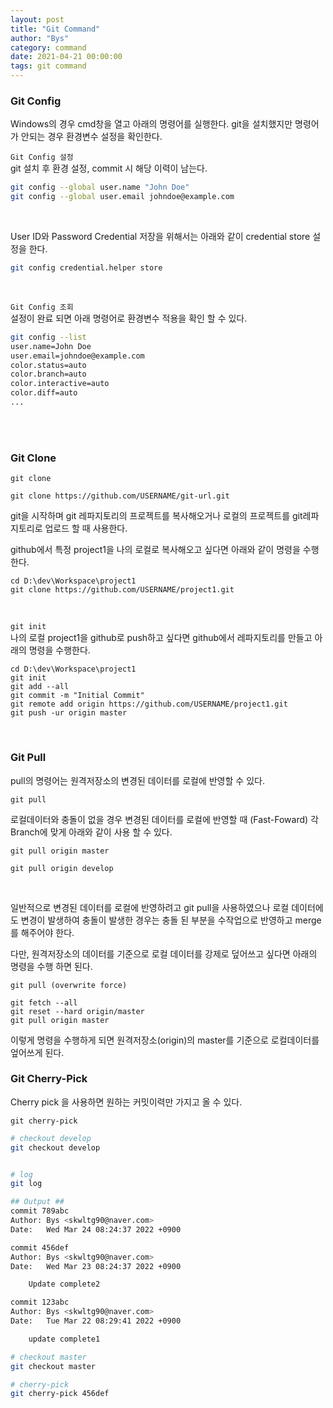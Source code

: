 ```yaml
---
layout: post
title: "Git Command"
author: "Bys"
category: command
date: 2021-04-21 00:00:00
tags: git command
---
```



### Git Config

Windows의 경우 cmd창을 열고 아래의 명령어를 실행한다.
git을 설치했지만 명령어가 안되는 경우 환경변수 설정을 확인한다.   


`Git Config 설정`  
git 설치 후 환경 설정, commit 시 해당 이력이 남는다. 
```bash
git config --global user.name "John Doe"
git config --global user.email johndoe@example.com
```
<br>

User ID와 Password Credential 저장을 위해서는 아래와 같이 credential store 설정을 한다.  
```bash
git config credential.helper store
```
<br>

`Git Config 조회`  
설정이 완료 되면 아래 명령어로 환경변수 적용을 확인 할 수 있다.
```bash
git config --list
user.name=John Doe
user.email=johndoe@example.com
color.status=auto
color.branch=auto
color.interactive=auto
color.diff=auto
...
```
<br><br>


### Git Clone

`git clone`  
```
git clone https://github.com/USERNAME/git-url.git
```
git을 시작하며 git 레파지토리의 프로젝트를 복사해오거나 로컬의 프로젝트를 git레파지토리로 업로드 할 때 사용한다.

github에서 특정 project1을 나의 로컬로 복사해오고 싶다면 아래와 같이 명령을 수행한다.

```git
cd D:\dev\Workspace\project1 
git clone https://github.com/USERNAME/project1.git
```
<br>

`git init`  
나의 로컬 project1을 github로 push하고 싶다면 github에서 레파지토리를 만들고 아래의 명령을 수행한다.

```git
cd D:\dev\Workspace\project1
git init
git add --all
git commit -m "Initial Commit" 
git remote add origin https://github.com/USERNAME/project1.git 
git push -ur origin master 
```
<br>


### Git Pull
pull의 명령어는 원격저장소의 변경된 데이터를 로컬에 반영할 수 있다.

`git pull`

로컬데이터와 충돌이 없을 경우 변경된 데이터를 로컬에 반영할 때 (Fast-Foward)
각 Branch에 맞게 아래와 같이 사용 할 수 있다.

```git
git pull origin master
```
```git
git pull origin develop
```
<br>



일반적으로 변경된 데이터를 로컬에 반영하려고 git pull을 사용하였으나 로컬 데이터에도 변경이 발생하여 충돌이 발생한 경우는 충돌 된 부분을 수작업으로 반영하고 merge를 해주어야 한다.

다만, 원격저장소의 데이터를 기준으로 로컬 데이터를 강제로 덮어쓰고 싶다면 아래의 명령을 수행 하면 된다.

`git pull (overwrite force)`
```git
git fetch --all 
git reset --hard origin/master 
git pull origin master  
```
이렇게 명령을 수행하게 되면 원격저장소(origin)의 master를 기준으로 로컬데이터를 엎어쓰게 된다. 

### Git Cherry-Pick
Cherry pick 을 사용하면 원하는 커밋이력만 가지고 올 수 있다. 

`git cherry-pick`
```bash
# checkout develop
git checkout develop


# log
git log

## Output ##
commit 789abc
Author: Bys <skwltg90@naver.com>
Date:   Wed Mar 24 08:24:37 2022 +0900

commit 456def
Author: Bys <skwltg90@naver.com>
Date:   Wed Mar 23 08:24:37 2022 +0900

    Update complete2

commit 123abc
Author: Bys <skwltg90@naver.com>
Date:   Tue Mar 22 08:29:41 2022 +0900

    update complete1

# checkout master
git checkout master

# cherry-pick
git cherry-pick 456def
```

<br><br> 
